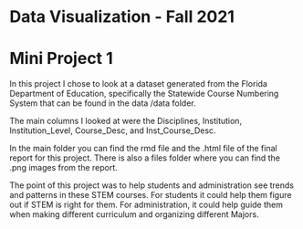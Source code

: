 # Data Visualization - Fall 2021

# Mini Project 1


In this project I chose to look at a dataset generated from the Florida Department of Education, specifically the Statewide Course Numbering System that can be found in the data /data folder.

The main columns I looked at were the Disciplines, Institution, Institution_Level, Course_Desc, and Inst_Course_Desc.

In the main folder you can find the rmd file and the .html file of the final report for this project. There is also a files folder where you can find the .png images from the report.

The point of this project was to help students and administration see trends and patterns in these STEM courses. For students it could help them figure out if STEM is right for them. For administration, it could help guide them when making different curriculum and organizing different Majors. 
